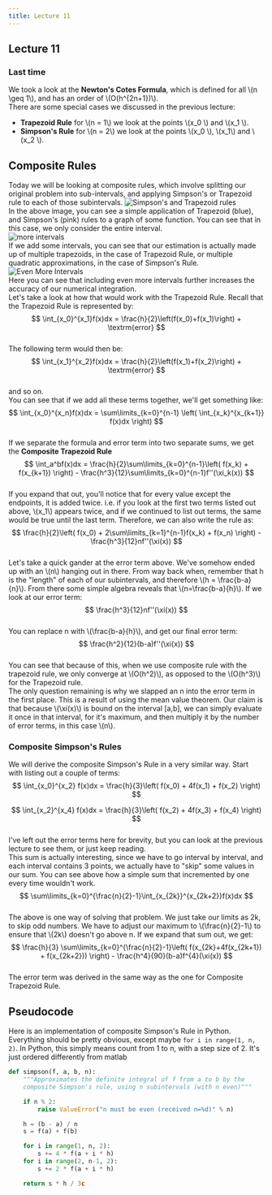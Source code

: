 ```yaml
---
title: Lecture 11  
---
```

## Lecture 11

### Last time
We took a look at the **Newton's Cotes Formula**, which is defined for all \\(n \geq 1\\), and has an order of \\(O(h^{2n+1})\\).  
There are some special cases we discussed in the previous lecture:  
* **Trapezoid Rule** for \\(n = 1\\) we look at the points \\(x_0 \\) and \\(x_1 \\).
* **Simpson's Rule**  for \\(n = 2\\) we look at the points \\(x_0 \\), \\(x_1\\) and \\(x_2 \\).

## Composite Rules
Today we will be looking at composite rules, which involve splitting our original problem into sub-intervals, and applying Simpson's or Trapezoid rule to each of those subintervals.
![Simpson's and Trapezoid rules](https://i.imgur.com/kKfPqxw.png)  
In the above image, you can see a simple application of Trapezoid (blue), and Simpson's (pink) rules to a graph of some function. You can see that in this case, we only consider the entire interval.   
![more intervals](https://i.imgur.com/RMGhkxa.png)  
If we add some intervals, you can see that our estimation is actually made up of multiple trapezoids, in the case of Trapezoid Rule, or multiple quadratic approximations, in the case of Simpson's Rule.   
![Even More Intervals](https://i.imgur.com/3dr1tcL.png)  
Here you can see that including even more intervals further increases the accuracy of our numerical integration.   
Let's take a look at how that would work with the Trapezoid Rule. Recall that the Trapezoid Rule is represented by:  
$$
\int_{x_0}^{x_1}f(x)dx = \frac{h}{2}\left(f(x_0)+f(x_1)\right) + \textrm{error}
$$   
The following term would then be:  
$$
\int_{x_1}^{x_2}f(x)dx = \frac{h}{2}\left(f(x_1)+f(x_2)\right) + \textrm{error}
$$   
and so on.  
You can see that if we add all these terms together, we'll get something like:  
$$
\int_{x_0}^{x_n}f(x)dx = \sum\limits_{k=0}^{n-1} \left( \int_{x_k}^{x_{k+1}} f(x)dx \right)
$$  
If we separate the formula and error term into two separate sums, we get the **Composite Trapezoid Rule**  
$$
\int_a^bf(x)dx = \frac{h}{2}\sum\limits_{k=0}^{n-1}\left( f(x_k) + f(x_{k+1}) \right) - \frac{h^3}{12}\sum\limits_{k=0}^{n-1}f''(\xi_k(x))
$$  
If you expand that out, you'll notice that for every value except the endpoints, it is added twice. i.e. if you look at the first two terms listed out above, \\(x_1\\) appears twice, and if we continued to list out terms, the same would be true until the last term. Therefore, we can also write the rule as:  
$$
\frac{h}{2}\left( f(x_0) + 2\sum\limits_{k=1}^{n-1}f(x_k) + f(x_n) \right) - \frac{h^3}{12}nf''(\xi(x))
$$  
Let's take a quick gander at the error term above. We've somehow ended up with an \\(n\\) hanging out in there. From way back when, remember that h is the "length" of each of our subintervals, and therefore \\(h = \frac{b-a}{n}\\). From there some simple algebra reveals that \\(n=\frac{b-a}{h}\\). If we look at our error term:  
$$
\frac{h^3}{12}nf''(\xi(x))
$$  
You can replace n with \\(\frac{b-a}{h}\\), and get our final error term:  
$$
\frac{h^2}{12}(b-a)f''(\xi(x))
$$  
You can see that because of this, when we use composite rule with the trapezoid rule, we only converge at \\(O(h^2)\\), as opposed to the \\(O(h^3)\\) for the Trapezoid rule.  
The only question remaining is why we slapped an n into the error term in the first place. This is a result of using the mean value theorem. Our claim is that because \\(\xi(x)\\) is bound on the interval [a,b], we can simply evaluate it once in that interval, for it's maximum, and then multiply it by the number of error terms, in this case \\(n\\).  

### Composite Simpson's Rules
We will derive the composite Simpson's Rule in a very similar way. Start with listing out a couple of terms:  
$$
\int_{x_0}^{x_2} f(x)dx = \frac{h}{3}\left( f(x_0) + 4f(x_1) + f(x_2) \right)
$$  
  
$$
\int_{x_2}^{x_4} f(x)dx = \frac{h}{3}\left( f(x_2) + 4f(x_3) + f(x_4) \right)
$$  
I've left out the error terms here for brevity, but you can look at the previous lecture to see them, or just keep reading.  
This sum is actually interesting, since we have to go interval by interval, and each interval contains 3 points, we actually have to "skip" some values in our sum. You can see above how a simple sum that incremented by one every time wouldn't work.  
$$
\sum\limits_{k=0}^{\frac{n}{2}-1}\int_{x_{2k}}^{x_{2k+2}}f(x)dx
$$  
The above is one way of solving that problem. We just take our limits as 2k, to skip odd numbers. We have to adjust our maximum to \\(\frac{n}{2}-1\\) to ensure that \\(2k\\) doesn't go above n. If we expand that sum out, we get:  
$$
\frac{h}{3} \sum\limits_{k=0}^{\frac{n}{2}-1}\left( f(x_{2k}+4f(x_{2k+1}) + f(x_{2k+2})) \right) - \frac{h^4}{90}(b-a)f^{4}(\xi(x))
$$    
The error term was derived in the same way as the one for Composite Trapezoid Rule. 
## Pseudocode

Here is an implementation of composite Simpson's Rule in Python. Everything should be pretty obvious, except maybe `for i in range(1, n, 2)`. In Python, this simply means count from 1 to n, with a step size of 2. It's just ordered differently from matlab
```python
def simpson(f, a, b, n):
    """Approximates the definite integral of f from a to b by the
    composite Simpson's rule, using n subintervals (with n even)"""

    if n % 2:
        raise ValueError("n must be even (received n=%d)" % n)

    h = (b - a) / n
    s = f(a) + f(b)

    for i in range(1, n, 2):
        s += 4 * f(a + i * h)
    for i in range(2, n-1, 2):
        s += 2 * f(a + i * h)

    return s * h / 3c
```
